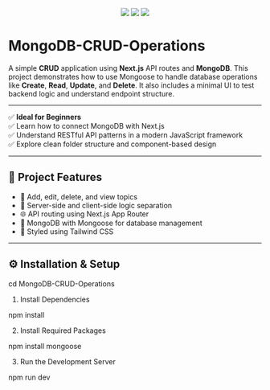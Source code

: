 <p align="center">
  <img src="https://img.shields.io/badge/Next.js-000000?style=for-the-badge&logo=next.js&logoColor=white" />
  <img src="https://img.shields.io/badge/MongoDB-4EA94B?style=for-the-badge&logo=mongodb&logoColor=white" />
  <img src="https://img.shields.io/badge/Mongoose-880000?style=for-the-badge&logo=mongoose&logoColor=white" />
</p>
</p>

# MongoDB-CRUD-Operations

A simple **CRUD** application using **Next.js** API routes and **MongoDB**. This project demonstrates how to use Mongoose to handle database operations like **Create**, **Read**, **Update**, and **Delete**. It also includes a minimal UI to test backend logic and understand endpoint structure.

---

✅ **Ideal for Beginners**  
✅ Learn how to connect MongoDB with Next.js  
✅ Understand RESTful API patterns in a modern JavaScript framework  
✅ Explore clean folder structure and component-based design  

---

## 🚀 Project Features

- 🧩 Add, edit, delete, and view topics
- 🧠 Server-side and client-side logic separation
- 🌐 API routing using Next.js App Router
- 🧪 MongoDB with Mongoose for database management
- 💅 Styled using Tailwind CSS

---

## ⚙️ Installation & Setup

cd MongoDB-CRUD-Operations
 1. Install Dependencies

npm install

2. Install Required Packages

npm install mongoose

3. Run the Development Server

npm run dev
